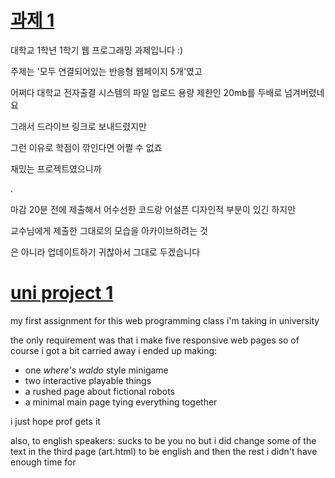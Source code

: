 # [과제 1](https://quewon.github.io/uni-project1/index.html)
대학교 1학년 1학기 웹 프로그래밍 과제입니다 :)

주제는 '모두 연결되어있는 반응형 웹페이지 5개'였고

어쩌다 대학교 전자출결 시스템의 파일 업로드 용량 제한인 20mb를 두배로 넘겨버렸네요

그래서 드라이브 링크로 보내드렸지만

그런 이유로 학점이 깎인다면 어쩔 수 없죠

재밌는 프로젝트였으니까

.

마감 20분 전에 제출해서 어수선한 코드랑 어설픈 디자인적 부분이 있긴 하지만

교수님에게 제출한 그대로의 모습을 아카이브하려는 것

은 아니라 업데이트하기 귀찮아서 그대로 두겠습니다

# [uni project 1](https://quewon.github.io/uni-project1/index.html)
my first assignment for this web programming class i'm taking in university

the only requirement was that i make five responsive web pages
so of course i got a bit carried away
i ended up making:
* one *where's waldo* style minigame
* two interactive playable things
* a rushed page about fictional robots
* a minimal main page tying everything together

i just hope prof gets it

also, to english speakers: sucks to be you
no but i did change some of the text in the third page (art.html) to be english and then the rest i didn't have enough time for
